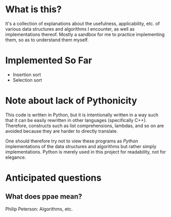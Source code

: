 What is this?
=============

It's a collection of explanations about the usefulness, applicability, etc. of various data structures and algorithms I encounter, as well as implementations thereof. Mostly a sandbox for me to practice implementing them, so as to understand them myself.

Implemented So Far
==================
* Insertion sort
* Selection sort

Note about lack of Pythonicity
==============================
This code is written in Python, but it is intentionally written in a way such that it can be easily rewritten in other languages (specifically C++). Therefore, constructs such as list comprehensions, lambdas, and so on are avoided because they are harder to directly translate.

One should therefore try not to view these programs as *Python* implementations of the data structures and algorithms but rather simply implementations. Python is merely used in this project for readability, not for elegance.

Anticipated questions
=====================

What does ppae mean?
--------------------
Philip Peterson: Algorithms, etc.
